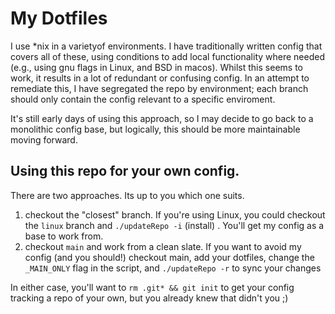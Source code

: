 # My Dotfiles

I use \*nix in a varietyof environments. I have traditionally written
config that covers all of these, using conditions to add local
functionality where needed (e.g., using gnu flags in Linux, and BSD in
macos). Whilst this seems to work, it results in a lot of redundant or
confusing config. In an attempt to remediate this, I have segregated the
repo by environment; each branch should only contain the config relevant
to a specific enviroment.

It's still early days of using this approach, so I may decide to go back
to a monolithic config base, but logically, this should be more
maintainable moving forward.

## Using this repo for your own config.

There are two approaches. Its up to you which one suits.

1.  checkout the "closest" branch. If you're using Linux, you could
    checkout the `linux` branch and `./updateRepo -i` (install) . You'll
    get my config as a base to work from.
2.  checkout `main` and work from a clean slate. If you want to avoid my
    config (and you should!) checkout main, add your dotfiles, change
    the `_MAIN_ONLY` flag in the script, and `./updateRepo -r` to sync
    your changes

In either case, you'll want to `rm .git* && git init` to get your config
tracking a repo of your own, but you already knew that didn't you ;)
